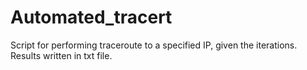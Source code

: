 # Automated_tracert
Script for performing traceroute to a specified IP, given the iterations. Results written in txt file.
